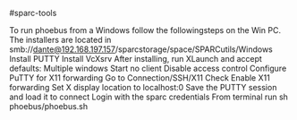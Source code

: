 #sparc-tools

To run phoebus from a Windows follow the followingsteps on the Win PC.
The installers are located in smb://dante@192.168.197.157/sparcstorage/space/SPARCutils/Windows
Install PUTTY
Install VcXsrv
    After installing, run XLaunch and accept defaults:
    Multiple windows
    Start no client
    Disable access control
Configure PuTTY for X11 forwarding
    Go to Connection/SSH/X11
    Check Enable X11 forwarding
    Set X display location to localhost:0
Save the PUTTY session and load it to connect
Login with the sparc credentials
From terminal run
    sh phoebus/phoebus.sh